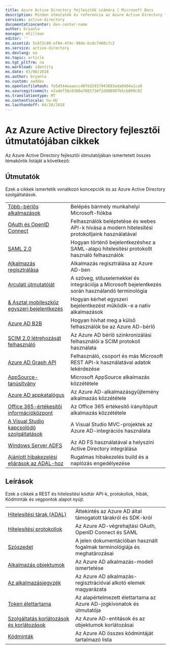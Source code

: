 ```yaml
---
title: Azure Active Directory fejlesztők számára | Microsoft Docs
description: Minden útmutatók és referencia az Azure Active Directory fejlesztői útmutató cikkek listáját.
services: active-directory
documentationcenter: dev-center-name
author: bryanla
manager: mtillman
editor: ''
ms.assetid: 5c872c89-ef04-4f4c-98de-bc0c7460c7c2
ms.service: active-directory
ms.devlang: na
ms.topic: article
ms.tgt_pltfrm: na
ms.workload: identity
ms.date: 03/08/2018
ms.author: bryanla
ms.custom: aaddev
ms.openlocfilehash: fe5d344eaaecc40f6d1937943603eda0404a1ca9
ms.sourcegitcommit: e2adef58c03b0a780173df2d988907b5cb809c82
ms.translationtype: MT
ms.contentlocale: hu-HU
ms.lasthandoff: 04/28/2018
---
```

# <a name="articles-in-the-azure-ad-developer-guide"></a>Az Azure Active Directory fejlesztői útmutatójában cikkek
Az Azure Active Directory fejlesztői útmutatójában ismertetett összes témakörök listáját a következő:

## <a name="guides"></a>Útmutatók
Ezek a cikkek ismertetik vonatkozó koncepciók és az Azure Active Directory szolgáltatások.

|                                                                                                                                 |  |
| ------------------------------------------------------------------------------------------------------------------------------- | --- |
| [Több-bérlős alkalmazások](active-directory-devhowto-multi-tenant-overview.md)                                                         | Belépés bármely munkahelyi Microsoft-fiókba |
| [OAuth és OpenID Connect](active-directory-protocols-openid-connect-code.md)                                                     | Felhasználók beléptetése és webes API-k hívása a modern hitelesítési protokolljaink használatával |
| [SAML 2.0](active-directory-saml-protocol-reference.md)                                                                         | Hogyan történő bejelentkezéshez a SAML-alapú hitelesítési protokollt használó felhasználók |
| [Alkalmazás regisztrálása](active-directory-integrating-applications.md)                                                                | Alkalmazás regisztrálása az Azure AD-ben |
| [Arculati útmutatóját](active-directory-branding-guidelines.md)                                                                  | A szöveg, stíluselemekkel és integrációja a Microsoft bejelentkezés során használandó terminológia |
| [& Asztal mobileszköz egyszeri bejelentkezés](active-directory-sso-android.md)                                                                         | Hogyan kérhet egyszeri bejelentkezést működik-e a natív alkalmazások |
| [Azure AD B2B](../active-directory-b2b-what-is-azure-ad-b2b.md)                                                                 | Hogyan hívhat meg a külső felhasználók be az Azure AD-bérlő |
| [SCIM 2.0 létrehozását felhasználó](../active-directory-scim-provisioning.md)                                                     | Az Azure AD bérlő szinkronizálási felhasználói a SCIM protokoll használata |
| [Azure AD Graph API](active-directory-graph-api.md)                                                                             | Felhasználó, csoport és más Microsoft REST API-k használatával adatok lekérdezése |
| [AppSource-tanúsítvány](active-directory-devhowto-appsource-certified.md)                                                     | Microsoft AppSource alkalmazás közzététele |
| [Azure AD appkatalógus](active-directory-app-gallery-listing.md)                                                                 |Az Azure AD-alkalmazásgyűjtemény alkalmazás közzététele|
| [Office 365-értékesítői információközpont](https://msdn.microsoft.com/office/office365/howto/submit-web-apps-seller-dashboard)               | Az Office 365 értékesítő irányítópult alkalmazás közzététele |
| [A Visual Studio kapcsolódó szolgáltatások](vs-active-directory-dotnet-getting-started.md)                                               | A Visual Studio MVC-projektek az Azure AD-integrációs használata |
| [Windows Server ADFS](https://technet.microsoft.com/windows-server-docs/identity/ad-fs/overview/ad-fs-scenarios-for-developers) | Az AD FS használatával a helyszíni Active Directory integrálása |
| [Ajánlott hibakezelési eljárások az ADAL-hoz](https://docs.microsoft.com/azure/active-directory/develop/active-directory-devhowto-adal-error-handling) | Rugalmas hibakezelés build és a naplózás engedélyezése |

## <a name="reference"></a>Leírások
Ezek a cikkek a REST és hitelesítési kódtár API-k, protokollok, hibák, Kódminták és végpontok alapot nyújt.

|                                                                                     | |
| ----------------------------------------------------------------------------------- | --- |
| [Hitelesítési tárak (ADAL)](active-directory-authentication-libraries.md)     | Áttekintés az Azure AD által támogatott tárakról és SDK-król |
| [Hitelesítési protokollok](active-directory-authentication-protocols.md)            | Az Azure AD-végrehajtási OAuth, OpenID Connect és SAML |
| [Szószedet](active-directory-dev-glossary.md)                                        | A jelen dokumentációban használt fogalmak terminológiája és meghatározásai |
| [Alkalmazás objektumok](active-directory-application-objects.md)                      | Az Azure AD alkalmazás-modell ismertetése |
| [Az alkalmazásjegyzék](active-directory-application-manifest.md)                    | Az Azure AD alkalmazás-regisztrációval alkotó elemek magyarázata |
| [Token élettartama](../active-directory-configurable-token-lifetimes.md)              | Az alapértelmezett élettartama az Azure AD-jogkivonatok és útmutatója |
| [Szolgáltatás korlátozások és korlátozások](../active-directory-service-limits-restrictions.md) | Az Azure AD-entitások és az objektumok korlátozásai |
| [Kódminták](active-directory-code-samples.md)                                    | Az Azure AD összes kódmintáját tartalmazó lista |
